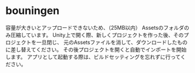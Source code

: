# bouningen
容量が大きいとアップロードできないため、（25MB以内）
Assetsのフォルダのみ圧縮しています。
Unity上で開く際、新しくプロジェクトを作った後、そのプロジェクトを一旦閉じ、
元のAssetsファイルを消して、ダウンロードしたものに差し替えてください。
その後プロジェクトを開くと自動でインポートを開始します。
アプリとして起動する際は、ビルドセッティングを忘れずに行ってください。
